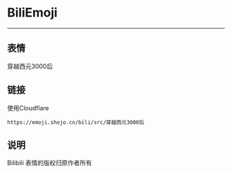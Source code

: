 # BiliEmoji
---
## 表情
穿越西元3000后
## 链接
使用Cloudflare
```
https://emoji.shojo.cn/bili/src/穿越西元3000后
```
## 说明
Bilibili 表情的版权归原作者所有

